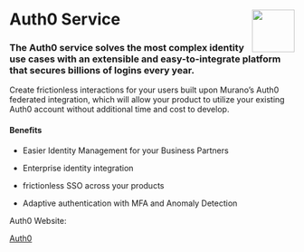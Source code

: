 # Auth0 Service <img style="float: right;" src="https://s3-us-west-1.amazonaws.com/exosite-exchange-dev/images/Card+Description+Images/service.png" width="75">

### The Auth0 service solves the most complex identity use cases with an extensible and easy-to-integrate platform that secures billions of logins every year.

Create frictionless interactions for your users built upon Murano’s Auth0 federated integration, which will allow your product to utilize your existing Auth0 account without additional time and cost to develop.

#### Benefits

* Easier Identity Management for your Business Partners

* Enterprise identity integration

* frictionless SSO across your products

* Adaptive authentication with MFA and Anomaly Detection

Auth0 Website:

[Auth0](https://auth0.com/b2b-enterprise-identity-management)
